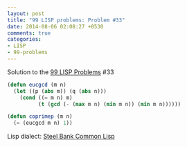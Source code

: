 ```yaml
---
layout: post
title: "99 LISP problems: Problem #33"
date: 2014-08-06 02:08:27 +0530
comments: true
categories: 
- LISP
- 99-problems
---
```


Solution to the [99 LISP Problems][99prob] #33

```cl
(defun eucgcd (m n)
  (let ((p (abs m)) (q (abs n)))
    (cond ((= m n) m)
          (t (gcd (- (max m n) (min m n)) (min m n))))))

(defun coprimep (m n)
  (= (eucgcd m n) 1))
```

Lisp dialect: [Steel Bank Common Lisp][sbcl]

<!--links-->
[99prob]: http://www.ic.unicamp.br/~meidanis/courses/mc336/2006s2/funcional/L-99_Ninety-Nine_Lisp_Problems.html
[sbcl]: http://www.sbcl.org/
